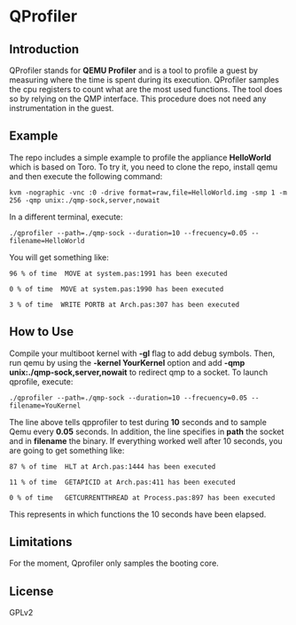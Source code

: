 # QProfiler

## Introduction

QProfiler stands for **QEMU Profiler** and is a tool to profile a guest by measuring where the time is spent during its execution. QProfiler samples the cpu registers to count what are the most used functions. The tool does so by relying on the QMP interface. This procedure does not need any instrumentation in the guest.

## Example

The repo includes a simple example to profile the appliance **HelloWorld** which is based on Toro. To try it, you need to clone the repo, install qemu and then execute the following command:

`kvm -nographic -vnc :0 -drive format=raw,file=HelloWorld.img -smp 1 -m 256 -qmp unix:./qmp-sock,server,nowait`

In a different terminal, execute:

`./qprofiler --path=./qmp-sock --duration=10 --frecuency=0.05 --filename=HelloWorld`

You will get something like:

`96 % of time  MOVE at system.pas:1991 has been executed`

`0 % of time  MOVE at system.pas:1990 has been executed`

`3 % of time  WRITE PORTB at Arch.pas:307 has been executed`

## How to Use

Compile your multiboot kernel with **-gl** flag to add debug symbols. Then, run qemu by using the **-kernel YourKernel** option and add **-qmp unix:./qmp-sock,server,nowait** to redirect qmp to a socket. To launch qprofile, execute:

`./qprofiler --path=./qmp-sock --duration=10 --frecuency=0.05 --filename=YouKernel`

The line above tells qpprofiler to test during **10** seconds and to sample Qemu every **0.05** seconds. In addition, the line specifies in **path** the socket and in **filename** the binary. If everything worked well after 10 seconds, you are going to get something like:

`87 % of time  HLT at Arch.pas:1444 has been executed`

`11 % of time  GETAPICID at Arch.pas:411 has been executed`

`0 % of time   GETCURRENTTHREAD at Process.pas:897 has been executed`

This represents in which functions the 10 seconds have been elapsed.

## Limitations

For the moment, Qprofiler only samples the booting core.

## License

GPLv2

